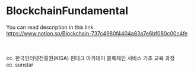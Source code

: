 # BlockchainFundamental <br>
You can read description in this link.
 <br>
  https://www.notion.so/Blockchain-737c4980f4404a83a7e6bf080c00c4fe

<br><br>
cc. 한국인터넷진흥원(KISA) 핀테크 아카데미 블록체인 서비스 기초 교육 과정<br>
cc. sunstar
